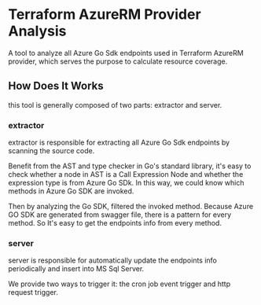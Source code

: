 # Terraform AzureRM Provider Analysis

A tool to analyze all Azure Go Sdk endpoints used in Terraform AzureRM provider, which serves the purpose to calculate resource coverage.

## How Does It Works

this tool is generally composed of two parts: extractor and server.

### extractor

extractor is responsible for extracting all Azure Go Sdk endpoints by scanning the source code. 

Benefit from the AST and type checker in Go's standard library, it's easy to check whether a node in AST is a Call Expression Node and whether the expression type is from Azure Go SDk. In this way, we could know which methods in Azure Go SDK are invoked.

Then by analyzing the Go SDK, filtered the invoked method. Because Azure GO SDK are generated from swagger file, there is a pattern for every method. So It's easy to get the endpoints info from every method.

### server

server is responsible for automatically update the endpoints info periodically and insert into MS Sql Server. 

We provide two ways to trigger it: the cron job event trigger and http request trigger.